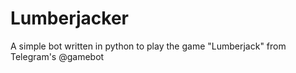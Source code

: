 # Lumberjacker
A simple bot written in python to play the game "Lumberjack" from Telegram's @gamebot
